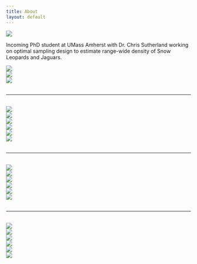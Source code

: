 ```yaml
---
title: About
layout: default
---
```


<div class="row content-row">
<div class="col-12 col-sm-4">
    <img src="{{ site.baseurl }}/images/ivy.png">
</div>
<div class="col-12 col-sm-8">
    <p>Incoming PhD student at UMass Amherst with Dr. Chris Sutherland working on optimal sampling design to estimate range-wide density of Snow Leopards and Jaguars.</p>
</div>
<div class="row">
    <div class="col">
        <img src="{{ site.baseurl }}/images/collabs/UMass.jpg">
    </div>
    <div class="col">
        <img src="{{ site.baseurl }}/images/collabs/Cornell.png">
    </div>
    <div class="col">
        <img src="{{ site.baseurl }}/images/collabs/SDZ.png">
    </div>
</div>
 
<br>
<hr>
<br>

<div class="container">
  <div class="row">
    <div class="col">
        <img src="{{ site.baseurl }}/images/collabs/UMass.jpg">
      </div>
    <div class="col">
        <img src="{{ site.baseurl }}/images/collabs/Cornell.png">
      </div>
    <div class="col">
        <img src="{{ site.baseurl }}/images/collabs/SDZ.png">
      </div>
    <div class="w-100"></div>
    <div class="col">
        <img src="{{ site.baseurl }}/images/collabs/CLO.png">
      </div>
    <div class="col">
        <img src="{{ site.baseurl }}/images/collabs/MassWildlife.png">
      </div>
    <div class="col">
        <img src="{{ site.baseurl }}/images/collabs/MassAudubon.png">
      </div>
  </div>
</div>

<br>
<hr>
<br>

<div class="flex-container">
  <div class="row">
    <div class="col">
        <img src="{{ site.baseurl }}/images/collabs/UMass.jpg">
      </div>
    <div class="col">
        <img src="{{ site.baseurl }}/images/collabs/Cornell.png">
      </div>
    <div class="col">
        <img src="{{ site.baseurl }}/images/collabs/SDZ.jpeg">
      </div>
    <div class="w-100"></div>
    <div class="col">
        <img src="{{ site.baseurl }}/images/collabs/CLO.png">
      </div>
    <div class="col">
        <img src="{{ site.baseurl }}/images/collabs/MassWildlife.png">
      </div>
    <div class="col">
        <img src="{{ site.baseurl }}/images/collabs/MassAudubon.png">
      </div>
  </div>
</div>

<br>
<hr>
<br>

<div class="row content-row">
<div class="col-12 col-sm-4">
    <img src="{{ site.baseurl }}/images/collabs/UMass.jpg">
  </div>
<div class="col-12 col-sm-4">
    <img src="{{ site.baseurl }}/images/collabs/Cornell.png">
  </div>
<div class="col-12 col-sm-4">
    <img src="{{ site.baseurl }}/images/collabs/SDZ.png">
  </div>
<div class="w-100">
    </div>
<div class="col-12 col-sm-4">
    <img src="{{ site.baseurl }}/images/collabs/CLO.png">
  </div>
<div class="col-12 col-sm-4">
    <img src="{{ site.baseurl }}/images/collabs/MassWildlife.png">
  </div>
<div class="col-12 col-sm-4">
    <img src="{{ site.baseurl }}/images/collabs/MassAudubon.png">
  </div>
</div>
